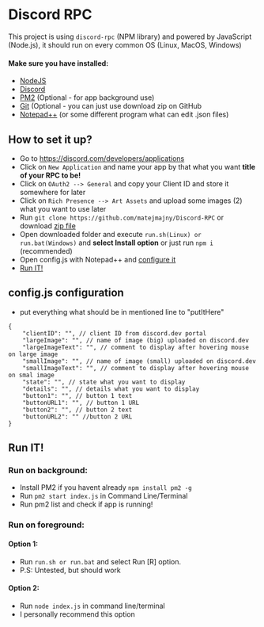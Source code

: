# Discord RPC
This project is using `discord-rpc` (NPM library) and powered by JavaScript (Node.js), it should  run on every common OS (Linux, MacOS, Windows)

#### Make sure you have installed:
- [NodeJS](https://nodejs.org)
- [Discord](https://discord.com)
- [PM2](https://pm2.keymetrics.io/) (Optional - for app background use)
- [Git](https://git-scm.com/) (Optional - you can just use download zip on GitHub
- [Notepad++](https://notepad-plus-plus.org/downloads/) (or some different program what can edit .json files)


## How to set it up?
 - Go to https://discord.com/developers/applications
 - Click on `New Application` and name your app by that what you want **title of your RPC to be!**
 - Click on `OAuth2 --> General` and copy your Client ID and store it somewhere for later
 - Click on `Rich Presence --> Art Assets` and upload some images (2) what you want to use later
 - Run `git clone https://github.com/matejmajny/Discord-RPC` or download [zip file](https://github.com/matejmajny/Discord-RPC/archive/refs/heads/main.zip)
 - Open downloaded folder and execute `run.sh(Linux) or run.bat(Windows)` and **select Install option** or just run `npm i` (recommended)
 - Open config.js with Notepad++ and [configure it](https://github.com/matejmajny/Discord-RPC/edit/main/README.md#configjs-configuration)
 - [Run IT!](https://github.com/matejmajny/Discord-RPC/edit/main/README.md#run-it)
 
## config.js configuration
- put everything what should be in mentioned line to "putItHere"
```
{
    "clientID": "", // client ID from discord.dev portal
    "largeImage": "", // name of image (big) uploaded on discord.dev
    "largeImageText": "", // comment to display after hovering mouse on large image
    "smallImage": "", // name of image (small) uploaded on discord.dev
    "smallImageText": "", // comment to display after hovering mouse on smal image
    "state": "", // state what you want to display
    "details": "", // details what you want to display
    "button1": "", // button 1 text
    "buttonURL1": "", // button 1 URL
    "button2": "", // button 2 text
    "buttonURL2": "" //button 2 URL
}
```

## Run IT!

### Run on background:
- Install PM2 if you havent already `npm install pm2 -g`
- Run `pm2 start index.js` in Command Line/Terminal
- Run pm2 list and check if app is running!

### Run on foreground:
#### Option 1:
- Run `run.sh or run.bat` and select Run [R] option.
- P.S: Untested, but should work

#### Option 2: 
- Run `node index.js` in command line/terminal 
- I personally recommend this option
